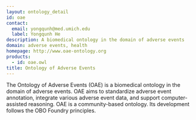 ```yaml
---
layout: ontology_detail
id: oae
contact: 
  email: yongqunh@med.umich.edu
  label: Yongqunh He
description: A biomedical ontology in the domain of adverse events
domain: adverse events, health
homepage: http://www.oae-ontology.org
products: 
  - id: oae.owl
title: Ontology of Adverse Events
---
```


The Ontology of Adverse Events (OAE) is a biomedical ontology in the domain of adverse events. OAE aims to standardize adverse event annotation, integrate various adverse event data, and support computer-assisted reasoning.  OAE is a community-based ontology. Its development follows the OBO Foundry principles. 
